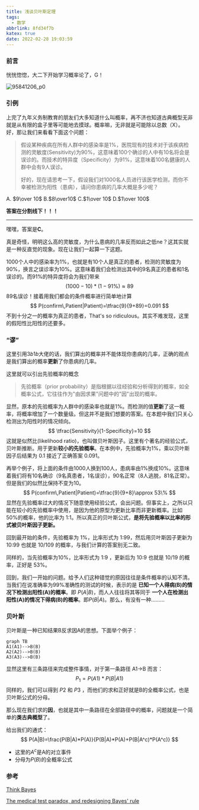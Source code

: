 ```yaml
---
title: 浅谈贝叶斯定理
tags:
  - 数学
abbrlink: 8fd34f7b
katex: true
date: 2022-02-28 19:03:59
---
```


### 前言

恍恍惚惚，大二下开始学习概率论了，G！

![95841206_p0](https://imgbed-1304793179.cos.ap-nanjing.myqcloud.com/typora/20220228195301.jpg)

<!--more-->

### 引例

上完了九年义务制教育的朋友们大多知道什么叫概率，再不济也知道古典概型无非就是从有限的盒子里等可能地去摸球。概率嘛，无非就是可能除以总数（X）。好，那让我们来看看下面这个问题：

>假设某种疾病在所有人群中的感染率是1%，医院现有的技术对于该疾病检测的灵敏度(Sensitivity)为90%，这意味着100个确诊的人中有10名将会是误诊的。而技术的特异度（Specificity）为91%，这意味着100名健康的人群中会有9人误诊。
>
>好的，现在请思考一下，假设我们对1000名人员进行该医学检测，而你不幸被检测为阳性（患病），请问你患病的几率大概是多少呢？

A.  $9\over 10$	B.$8\over10$	C.$1\over 10$	D.$1\over 100$



**答案在分割线下！！！**





















---







嘿嘿，答案是**C**。

真是奇怪，明明这么高的灵敏度，为什么患病的几率反而如此之低ne？这其实就是一种反直觉的现象。现在让我们一起算一下这题。

1000个人中的感染率为1%，也就是有10个人是真正的患者，检测的灵敏度为90%，换言之误诊率为10%。这意味着我们会检测出其中的9名真正的患者和1名误诊的。而91%的特异度将会为我们带来
$$
(1000-10)*(1-91\%)\approx89
$$
89名误诊！接着用我们都会的条件概率进行简单地计算
$$
P(confirm\,Patient|Patient)=\tfrac{9}{9+89}=0.091
$$
不到十分之一的概率为真正的患者，That's so ridiculous。其实不难发现，这里的假阳性比阳性的还要多。

### “谬”

这里引用$3b1b$大佬的话，我们算出的概率并不能体现你患病的几率，正确的观点是我们算出的概率**更新**了你患病的几率。

这里就可以引出先验概率的概念

> 先验概率（prior probability）是指根据以往经验和分析得到的概率，如全概率公式，它往往作为"由因求果"问题中的"因"出现的概率。

显然，原本的先验概率为人群中的感染率也就是1%。而检测的值**更新**了这一概率，将概率增加了一个数量级。但这并不是我们想要的答案。在本题中我们只关心检测出为阳性时的情况倾向。
$$
\tfrac{Sensitivity}{1-Specificity}=10
$$
这就是似然比(likelihood ratio)，也叫做贝叶斯因子。这里有个著名的经验公式，贝叶斯推断。用于更新**较小的先验概率**。在本例中，先验概率为1%，乘以贝叶斯因子后结果为 0.1 接近了正确答案 0.091。

再举个例子，将上面的条件由1000人换到100人，患病率由1%换成10%。这意味着我们将有10名确诊（9名真患者，1名误诊），90名正常（8人逃脱，81名正常）。但是我们的似然比保持不变为10。
$$
P(confirm\,Patient|Patient)=\tfrac{9}{9+8}\approx 53\%
$$
显然在先验概率过大的情况下随意使用经验公式，会出问题。但事实上，之所以只能在较小的先验概率中使用，是因为他的原型为更新比率而非更新概率。比如50%的概率，他的比率为 1:1。所以真正的贝叶斯公式，**是将先验概率以比率的形式被贝叶斯因子更新。**

回到最开始的条件，先验概率为 1%，比率形式为 1:99，然后用贝叶斯因子更新为 10:99 也就是 10/109 的概率，与我们计算的答案别无二致。

同样的，当先验概率为10%，比率形式为 1:9 ，更新后为 10:9 也就是 10/19 的概率，正好是 53%。

回到，我们一开始的问题。给予人们这种错觉的原因往往是条件概率的认知不清。当我们在说准确率为99%准确性的测试的时候，表示的是 **已知一个人得病(B)的情况下检测出阳性(A)的概率**。即 $P(A|B)$，而人人往往将其等同于 **一个人在检测出阳性(A)的情况下得病(B)的概率**。即$P(B|A)$。那么，有没有一种………

### 贝叶斯

贝叶斯是一种已知结果B反求因A的思想。下面举个例子：

```mermaid
graph TB
A1(A1)-->B(B)
A2(A2)-->B(B)
A3(A3)-->B(B)
```

显然这里有三条路径来完成整件事情，对于第一条路径 A1->B 而言：
$$
P_1=P(A1)*P(B|A1)
$$
同样的，我们可以得到 $P2$ 和 $P3$ ，而他们的求和正好就是B的全概率公式，也是贝叶斯公式的分母。

那么现在我们求的**因**，也就是其中一条路径在全部路径中的概率，问题就是一个简单的**类古典概型**了。

给出我们的通式：
$$
P(A|B)=\frac{P(B|A)*P(A)}{P(B|A)*P(A)+P(B|A^c)*P(A^c)}
$$

+ 这里的$A^c$是A的对立事件
+ 分母为$P(B)$的全概率公式

### 参考

[Think Bayes](https://zhuanlan.zhihu.com/p/22467549)

[The medical test paradox, and redesigning Bayes' rule](https://www.youtube.com/watch?v=lG4VkPoG3ko)
